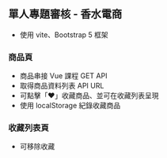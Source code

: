 ## 單人專題審核 - 香水電商
  - 使用 vite、Bootstrap 5 框架

### 商品頁
  - 商品串接 Vue 課程 GET API
  - 取得商品資料列表 API URL
  - 可點擊「❤️」收藏商品、並可在收藏列表呈現
  - 使用 localStorage 紀錄收藏商品

### 收藏列表頁
  - 可移除收藏




